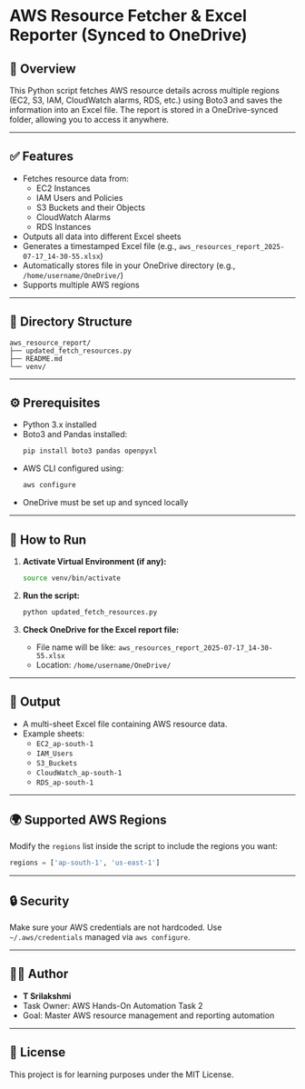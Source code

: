 # AWS Resource Fetcher & Excel Reporter (Synced to OneDrive)

## 🧠 Overview

This Python script fetches AWS resource details across multiple regions (EC2, S3, IAM, CloudWatch alarms, RDS, etc.) using Boto3 and saves the information into an Excel file. The report is stored in a OneDrive-synced folder, allowing you to access it anywhere.

---

## ✅ Features

- Fetches resource data from:
  - EC2 Instances
  - IAM Users and Policies
  - S3 Buckets and their Objects
  - CloudWatch Alarms
  - RDS Instances
- Outputs all data into different Excel sheets
- Generates a timestamped Excel file (e.g., `aws_resources_report_2025-07-17_14-30-55.xlsx`)
- Automatically stores file in your OneDrive directory (e.g., `/home/username/OneDrive/`)
- Supports multiple AWS regions

---

## 📁 Directory Structure

```
aws_resource_report/
├── updated_fetch_resources.py
├── README.md
└── venv/
```

---

## ⚙️ Prerequisites

- Python 3.x installed
- Boto3 and Pandas installed:
  ```bash
  pip install boto3 pandas openpyxl
  ```
- AWS CLI configured using:
  ```bash
  aws configure
  ```
- OneDrive must be set up and synced locally

---

## 🚀 How to Run

1. **Activate Virtual Environment (if any):**
   ```bash
   source venv/bin/activate
   ```

2. **Run the script:**
   ```bash
   python updated_fetch_resources.py
   ```

3. **Check OneDrive for the Excel report file:**
   - File name will be like: `aws_resources_report_2025-07-17_14-30-55.xlsx`
   - Location: `/home/username/OneDrive/`

---

## 🧾 Output

- A multi-sheet Excel file containing AWS resource data.
- Example sheets:
  - `EC2_ap-south-1`
  - `IAM_Users`
  - `S3_Buckets`
  - `CloudWatch_ap-south-1`
  - `RDS_ap-south-1`

---

## 🌍 Supported AWS Regions

Modify the `regions` list inside the script to include the regions you want:
```python
regions = ['ap-south-1', 'us-east-1']
```

---

## 🔒 Security

Make sure your AWS credentials are not hardcoded. Use `~/.aws/credentials` managed via `aws configure`.

---

## 👩‍💻 Author

- **T Srilakshmi**
- Task Owner: AWS Hands-On Automation Task 2
- Goal: Master AWS resource management and reporting automation

---

## 📝 License

This project is for learning purposes under the MIT License.